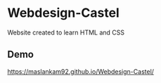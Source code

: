 # Webdesign-Castel
Website created to learn HTML and CSS

## Demo
https://maslankam92.github.io/Webdesign-Castel/
